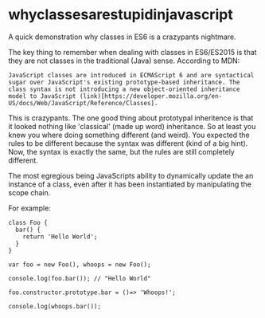 # whyclassesarestupidinjavascript

A quick demonstration why classes in ES6 is a crazypants nightmare.

The key thing to remember when dealing with classes in ES6/ES2015 is that they are 
not classes in the traditional (Java) sense. According to MDN:

````
JavaScript classes are introduced in ECMAScript 6 and are syntactical sugar over JavaScript's existing prototype-based inheritance. The class syntax is not introducing a new object-oriented inheritance model to JavaScript (link)[https://developer.mozilla.org/en-US/docs/Web/JavaScript/Reference/Classes].
````



This is crazypants. The one good thing about prototypal inheritence is that it
looked nothing like 'classical' (made up word) inheritance. So at least
you knew you where doing something different (and weird). You expected the rules
to be different because the syntax was different (kind of a big hint). Now,
the syntax is exactly the same, but the rules are still completely different.

The most egregious being JavaScripts ability to dynamically update the an
instance of a class, even after it has been instantiated by manipulating the scope chain.

For example:

````
class Foo {
  bar() {
    return 'Hello World';
  }
}

var foo = new Foo(), whoops = new Foo();

console.log(foo.bar()); // "Hello World"

foo.constructor.prototype.bar = ()=> 'Whoops!';

console.log(whoops.bar());
````


